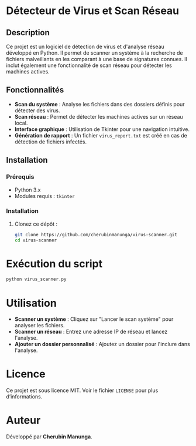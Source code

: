# Détecteur de Virus et Scan Réseau

## Description
Ce projet est un logiciel de détection de virus et d'analyse réseau développé en Python. Il permet de scanner un système à la recherche de fichiers malveillants en les comparant à une base de signatures connues. Il inclut également une fonctionnalité de scan réseau pour détecter les machines actives.

## Fonctionnalités
- **Scan du système** : Analyse les fichiers dans des dossiers définis pour détecter des virus.
- **Scan réseau** : Permet de détecter les machines actives sur un réseau local.
- **Interface graphique** : Utilisation de Tkinter pour une navigation intuitive.
- **Génération de rapport** : Un fichier `virus_report.txt` est créé en cas de détection de fichiers infectés.

## Installation
### Prérequis
- Python 3.x
- Modules requis : `tkinter`

### Installation
1. Clonez ce dépôt :
   ```sh
   git clone https://github.com/cherubinmanunga/virus-scanner.git
   cd virus-scanner
   ```

# Exécution du script

```sh
python virus_scanner.py
```

# Utilisation

- **Scanner un système** : Cliquez sur "Lancer le scan système" pour analyser les fichiers.
- **Scanner un réseau** : Entrez une adresse IP de réseau et lancez l'analyse.
- **Ajouter un dossier personnalisé** : Ajoutez un dossier pour l'inclure dans l'analyse.

# Licence

Ce projet est sous licence MIT. Voir le fichier `LICENSE` pour plus d’informations.

# Auteur

Développé par **Cherubin Manunga**.
